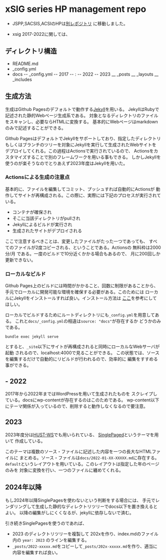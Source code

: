 # xSIG series HP management repo

- JSPP,SACSIS,ACSIのHPは[別レポジトリ](github.com/xsig-ws/history) に移動しました。

- xsig 2017-2022に関しては、

## ディレクトリ構造

- README.md
- _config.yml
- docs
-- _config.yml
-- 2017
--   :
-- 2022
-- 2023
__ _posts
__ _layouts
__ _includes

## 生成方法
生成はGithub Pagesのデフォルトで動作する[Jekyll](https://jekyllrb.com/)を用いる。
JekyllはRubyで記述された静的Webページ生成系である。
対象となるディレクトリのファイルをスキャンし、必要ならHTMLに変換する。
基本的にWebページはmarkdownのみで記述することができる。

Github PagesはデフォルトでJekyllをサポートしており、指定したディレクトリ
もしくはブランチのツリーを対象にJekyllを実行して生成されたWebサイトを
デプロイしてくれる。この過程はActionsで実行されているので、
Actionsをカスタマイズすることで別のフレームワークを用いる事もできる。
しかしJekyllを使うのが楽そうなのでとりあえず2023年度はJekyllを用いた。

### Actionsによる生成の注意点

基本的に、ファイルを編集してコミット、プッシュすれば自動的にActionsが
動作してサイトが再構成される。この際に、実際には下記のプロセスが実行されている。

- コンテナが確保され
- そこに当該ディレクトリがpullされ
- Jekyllによるビルドが実行され
- 生成されたサイトがデプロイされる

ここで注意するべきことは、変更したファイルがたった一つであっても、
すべてのファイルが2度コピーされる、ということである。Actionsの
無料枠は2000分/月 である。一度のビルドで10分近くかかる場合もあるので、
月に200回しか更新できない。

### ローカルなビルド

Github Pages上のビルドには時間がかかること、回数に制限があることから、
手元でローカルに開発可能な環境を確保する必要がある。このためには
ローカルにJekyllをインストールすれば良い。インストール方法は
[ここ](https://jekyllrb.com/docs/installation/)を参考にして
ほしい。

ローカルでビルドするためにルートディレクトリにも`_config.yml`を用意してある。
これと`docs/_config.yml`の相違は`source: "docs"`が存在するか
どうかのみである。

```bundle exec jekyll serve```

とすると、`_site`以下にサイトが再構成されると同時にローカルなWebサーバが起動
されるので、localhost:4000で見ることができる。
この状態では、ソースを編集するだけで自動的にリビルドが行われるので、効率的に
編集をすすめる事ができる。

## - 2022
2017年から2022年まではWordPressを用いて生成されたものを
スクレイプしている。docsにwp-contentが存在するのはこのためである。
wp-content以下にテーマ関係が入っているので、削除すると動作しなくなるので要注意。

## 2023
2023年度分は[HUST-WS](https://hust-workshop.github.io/)でも用いられている、
[SinglePaged](https://github.com/t413/SinglePaged)というテーマを用いて
作成している。

このテーマは複数のソース・ファイルに記述した内容を一つの長大なHTMLファイルに
まとめる。ソース・ファイルは`docs/2022-01-XX-XXXXX.md`に存在する。
`default`というレイアウトを用いている。このレイアウトは指定した年のページのみを
対象に変換を行い、一つのファイルに纏めてくれる。

## 2024年以降

もし2024年以降SinglePagesを使わないという判断をする場合には、
手元でレンダリングして生成した静的なディレクトリツリーでdocs以下を置き換えるとよい。
以降の編集がしにくくなるが、jekyllに依存しないで済む。

引き続きSinglePagesを使うのであれば、
- 2023 のディレクトリツリーを複製して 202xを作り、index.mdのファイル内の
`year: 2023` のラインを編集する。
- `_posts/2022-xxxxx.md`をコピーして`_posts/202x-xxxxx.md`を作り、適当に
内容を編集すれば良い。












